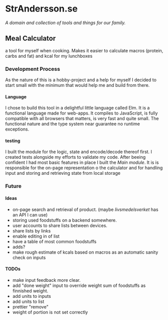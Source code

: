   # StrAndersson.se
_A domain and collection of tools and things for our family._


## Meal Calculator
 a tool for myself when cooking. Makes it easier to calculate macros (protein, carbs and fat) and kcal for my lunchboxes

 

 ### Development Process
 As the nature of this is a hobby-project and a help for myself I decided to start small with the minimum that would help me and build from there. 

 #### Language
 I chose to build this tool in a delightful little language called Elm. It is a functional language made for web-apps. It compiles to JavaScript, is fully compatible with all browsers that matters, is very fast and quite small. The functional nature and the type system near guarantee no runtime exceptions. 

 #### testing 
 I built the module for the logic, state and encode/decode thereof first. I created tests alongside my efforts to validate my code. After beeing confident I had most basic features in place I built the _Main module_. It is is responsible for the on-page representation o the calculator and for handling input and storing and retrieving state from local storage 

### Future
#### Ideas
- on-page search and retrieval of product. (maybe _livsmedelsverket_ has an API I can use)
- storing used foodstuffs on a backend somewhere. 
- user accounts to share lists between devices.
- share lists by links
- enable editing in of list
- have a table of most common foodstuffs
- adds?
- make rough estimate of kcals based on macros as an automatic sanity check on inputs


#### TODOs
- make input feedback more clear.
- add "done weight" input to override weight sum of foodstuffs as finnished weight.
- add units to inputs
- add units to list
- prettier "remove"
- weight of portion is not set correctly
  